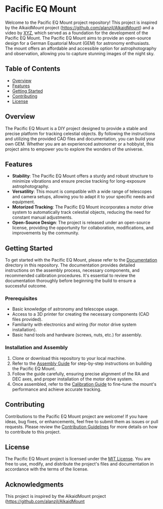 # Pacific EQ Mount

Welcome to the Pacific EQ Mount project repository! This project is inspired by the AlkaidMount project (https://github.com/alanzjl/AlkaidMount) and a video by [XYZ](https://youtu.be/k2GoMa2DpH8), which served as a foundation for the development of the Pacific EQ Mount. The Pacific EQ Mount aims to provide an open-source design for a German Equatorial Mount (GEM) for astronomy enthusiasts. The mount offers an affordable and accessible option for astrophotography and observation, allowing you to capture stunning images of the night sky.

## Table of Contents
- [Overview](#overview)
- [Features](#features)
- [Getting Started](#getting-started)
- [Contributing](#contributing)
- [License](#license)

## Overview
The Pacific EQ Mount is a DIY project designed to provide a stable and precise platform for tracking celestial objects. By following the instructions and utilizing the provided CAD files and documentation, you can build your own GEM. Whether you are an experienced astronomer or a hobbyist, this project aims to empower you to explore the wonders of the universe.

## Features
- **Stability**: The Pacific EQ Mount offers a sturdy and robust structure to minimize vibrations and ensure precise tracking for long-exposure astrophotography.
- **Versatility**: This mount is compatible with a wide range of telescopes and camera setups, allowing you to adapt it to your specific needs and equipment.
- **Motorized Tracking**: The Pacific EQ Mount incorporates a motor drive system to automatically track celestial objects, reducing the need for constant manual adjustments.
- **Open-Source Design**: The project is released under an open-source license, providing the opportunity for collaboration, modifications, and improvements by the community.

## Getting Started
To get started with the Pacific EQ Mount, please refer to the [Documentation](./docs) directory in this repository. The documentation provides detailed instructions on the assembly process, necessary components, and recommended calibration procedures. It's essential to review the documentation thoroughly before beginning the build to ensure a successful outcome.

### Prerequisites
- Basic knowledge of astronomy and telescope usage.
- Access to a 3D printer for creating the necessary components (CAD files provided).
- Familiarity with electronics and wiring (for motor drive system installation).
- Basic hand tools and hardware (screws, nuts, etc.) for assembly.

### Installation and Assembly
1. Clone or download this repository to your local machine.
2. Refer to the [Assembly Guide](./docs/assembly.md) for step-by-step instructions on building the Pacific EQ Mount.
3. Follow the guide carefully, ensuring precise alignment of the RA and DEC axes, and proper installation of the motor drive system.
4. Once assembled, refer to the [Calibration Guide](./docs/calibration.md) to fine-tune the mount's performance and achieve accurate tracking.

## Contributing
Contributions to the Pacific EQ Mount project are welcome! If you have ideas, bug fixes, or enhancements, feel free to submit them as issues or pull requests. Please review the [Contribution Guidelines](./CONTRIBUTING.md) for more details on how to contribute to this project.

## License
The Pacific EQ Mount project is licensed under the [MIT License](./LICENSE). You are free to use, modify, and distribute the project's files and documentation in accordance with the terms of the license.

## Acknowledgments
This project is inspired by the AlkaidMount project (https://github.com/alanzjl/AlkaidMount
